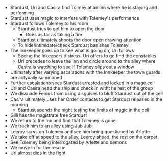 <!-- TITLE: April 20, 2019 -->
<!-- SUBTITLE: A quick summary of 2019 04 20 -->

* Stardust, Uri and Casira find Tolmey at an Inn where he is staying and performing
* Stardust uses magic to interfere with Tolemey's performance
* Stardust follows Tolemey to his room
	* Stardust tries to get him to open the door
		* Goes as far as faking a fire
	* Stardust ultimately shoots the door open drawing attention
	* To hide/intimidate/check Stardust banishes Tolemey
* The innkeeper goes up to see what is going on, Uri follows
	* Seeing the Inkeepers distress, Uri offers to go find the constables
	* Uri precedes to leave the Inn and circle around to the alley where Casira is watching to see if Tolemey slips out a window
* Ultimately after varying escalations with the Innkeeper the town guards are actyually summoned
* Further escalations sees Stardust arrested and  locked in a mage cell
* Uri and Casira head the ship and check in witht he rest of the group
* We dissuade Fenius from using disguises to bluff Stardust out of the cell
* Casira ultimately uses her Order contacts to get Stardust released in the morning
	* Stardust spends the night testing the limits of magic in the cell
* Gilli has the magistrate free Stardust
* We return to the Inn and find that Tolemey is gone
* We track him to an alley using Jub Jub
* Leeroy scrys on Tolemey and see him being questioned by Arlette
* We take off at speed to the alley, Leeroy ahead, the rest on the carpet
* See Tolemey being interrogated by Arlette and demons
* We move in for the rescue
* Uri almost dies in the fight